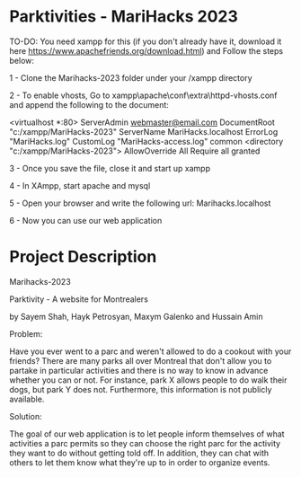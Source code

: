 # Parktivities - MariHacks 2023

TO-DO: You need xampp for this (if you don't already have it, download it here https://www.apachefriends.org/download.html) and Follow the steps below:

1 - Clone the Marihacks-2023 folder under your /xampp directory

2 - To enable vhosts, Go to xampp\apache\conf\extra\httpd-vhosts.conf and append the following to the document:


<virtualhost *:80>
    ServerAdmin webmaster@email.com
    DocumentRoot "c:/xampp/MariHacks-2023"
    ServerName MariHacks.localhost
    ErrorLog "MariHacks.log"
    CustomLog "MariHacks-access.log" common
    <directory "c:/xampp/MariHacks-2023">
        AllowOverride All
        Require all granted
    </directory>
</virtualhost>

3 - Once you save the file, close it and start up xampp

4 - In XAmpp, start apache and mysql

5 - Open your browser and write the following url: Marihacks.localhost

6 - Now you can use our web application


# Project Description

Marihacks-2023

Parktivity - A website for Montrealers

by Sayem Shah, Hayk Petrosyan, Maxym Galenko and Hussain Amin


Problem:

Have you ever went to a parc and weren't allowed to do a cookout with your friends? There are many parks all over Montreal that don't allow you to partake in particular activities and there is no way to know in advance whether you can or not. For instance, park X allows people to do walk their dogs, but park Y does not. Furthermore, this information is not publicly available.


Solution:

The goal of our web application is to let people inform themselves of what activities a parc permits so they can choose the right parc for the activity they want to do without getting told off. In addition, they can chat with others to let them know what they're up to in order to organize events.
